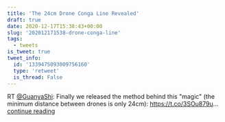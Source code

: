 ```yaml
---
title: 'The 24cm Drone Conga Line Revealed'
draft: true
date: 2020-12-17T15:38:43+00:00
slug: '202012171538-drone-conga-line'
tags:
  - tweets
is_tweet: true
tweet_info:
  id: '1339475093009756160'
  type: 'retweet'
  is_thread: False
---
```




RT [@GuanyaShi](https://x.com/GuanyaShi): Finally we released the method behind this "magic" (the minimum distance between drones is only 24cm): <https://t.co/3SOu879u>… [continue reading](https://x.com/sytelus/status/1339475093009756160)
